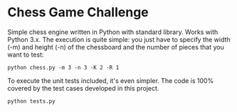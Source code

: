 # Chess Game Challenge
Simple chess engine written in Python with standard library. Works with Python 3.x. The execution
is quite simple: you just have to specify the width (-m) and height (-n) of the chessboard and the
number of pieces that you want to test:

```
python chess.py -m 3 -n 3 -K 2 -R 1
```

To execute the unit tests included, it's even simpler. The code is 100% covered by the test cases
developed in this project.

```
python tests.py
```

